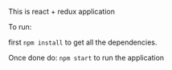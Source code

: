 This is react + redux application

To run:

first `npm install` to get all the dependencies.

Once done do: `npm start` to run the application
